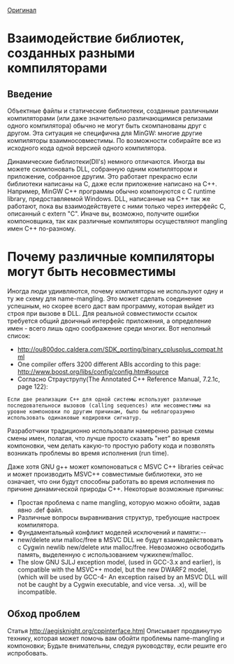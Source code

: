 [Оригинал](http://www.mingw.org/wiki/Interoperability_of_Libraries_Created_by_Different_Compiler_Brands)

# Взаимодействие библиотек, созданных разными компиляторами

## Введение
Объектные файлы и статические библиотеки, созданные различными компиляторами (или даже значительно различающимися релизами одного компилятора) обычно не могут быть скомпанованы друг с другом. Эта ситуация не специфична для MinGW: многие другие компиляторы взаимносовместимы. По возможности собирайте все из исходного кода одной версией одного компилятора.

Динамические библиотеки(Dll's) немного отличаются. Иногда вы можете  скомпоновать DLL, собранную одним компилятором и приложение, собранное другим. Это работает прекрасно если библиотеки написаны на C, даже если приложение написано на C++. Например, MinGW C++ программы обычно компонуются с C runtime library, предоставляемой Windows. DLL, написанные на C++ так же работают, пока вы взаимодействуете с ними только через интерфейс C, описанный с extern "C". Иначе вы, возможно, получите ошибки компоновщика, так как различные компиляторы осуществляют mangling имен C++ по-разному.

# Почему различные компиляторы могут быть несовместимы
Иногда люди удиивляются, почему компиляторы не используют одну и ту же схему для name-mangling. Это может сделать соединение успешным, но скорее всего даст вам программу, которая выйдет из строя при вызове в DLL. Для реальной совместимости ссылок требуется общий двоичный интерфейс приложения, а определение имен - всего лишь одно соображение среди многих. Вот неполный список:
- http://ou800doc.caldera.com/SDK_porting/binary_cplusplus_compat.html
- One compiler offers 3200 different ABIs according to this page: http://www.boost.org/libs/config/config.htm#source
- Согласно Страуструпу(The Annotated C++ Reference Manual, 7.2.1c, page 122):
```
Если две реализации C++ для одной системы используют различные последовательноси вызовов (calling sequences) или несовместимы на уровне компоновки по другим причинам, было бы неблагоразумно использовать одинаковые кодировки сигнатур.
```
Разработчики традиционно использовали намеренно разные схемы смены имен, полагая, что лучше просто сказать "нет" во время компоновки, чем делать какую-то простую работу кода и позволять возникать проблемы во время исполнения (run time).

Даже хотя  GNU g++ может компоноваться с  MSVC C++ libraries сейчас и может производить MSVC++ совместимые библиотеки, это не означает, что они будут способны работать во время исполнения по причине динамической природы C++. Некоторые возможные причины:
- Простая проблема с name mangling, которую можно обойти, задав явно .def файл.
- Различные вопросы выравнивания структур, требующие настроек компилятора.
- Фундаментальный конфликт моделей исключений и памяти:--
- new/delete или malloc/free в MSVC DLL не будут взаимодействовать  с Cygwin newlib new/delete или malloc/free. Невозможно освободить память, выделенную с использованием чужихnew/malloc.
- The slow GNU SJLJ exception model, (used in GCC-3.x and earlier), is compatible with the MSVC++ model, but the new DWARF2 model, (which will be used by GCC-4- An exception raised by an MSVC DLL will not be caught by a Cygwin executable, and vice versa.
.x), will be incompatible.

## Обход проблем
Статья http://aegisknight.org/cppinterface.html Описывает продвинутую технику, которая может помочь вам обойти проблемы name-mangling и компоновки; Будьте внимательны, следуя руководству, если решите его испробовать.
